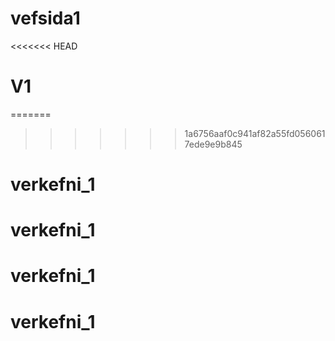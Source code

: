# vefsida1
<<<<<<< HEAD
# V1
=======
>>>>>>> 1a6756aaf0c941af82a55fd0560617ede9e9b845
# verkefni_1
# verkefni_1
# verkefni_1
# verkefni_1
